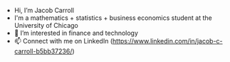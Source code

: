 - Hi, I’m Jacob Carroll
- I'm a mathematics + statistics + business economics student at the University of Chicago
- 👀 I’m interested in finance and technology
- 📫 Connect with me on LinkedIn (https://www.linkedin.com/in/jacob-c-carroll-b5bb37236/)

<!---
JacobCCarroll/JacobCCarroll is a ✨ special ✨ repository because its `README.md` (this file) appears on your GitHub profile.
You can click the Preview link to take a look at your changes.
--->
